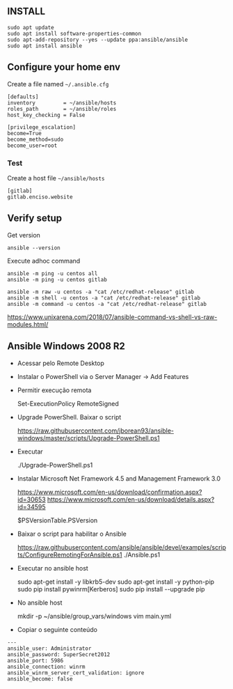 ## INSTALL

```
sudo apt update
sudo apt install software-properties-common
sudo apt-add-repository --yes --update ppa:ansible/ansible
sudo apt install ansible
```

## Configure your home env

Create a file named `~/.ansible.cfg`

```
[defaults]
inventory         = ~/ansible/hosts
roles_path        = ~/ansible/roles
host_key_checking = False

[privilege_escalation]
become=True
become_method=sudo
become_user=root
```

### Test

Create a host file `~/ansible/hosts`

``` 
[gitlab]
gitlab.enciso.website
```

## Verify setup 

Get version

	ansible --version

Execute adhoc command

	ansible -m ping -u centos all
	ansible -m ping -u centos gitlab

	ansible -m raw -u centos -a "cat /etc/redhat-release" gitlab
	ansible -m shell -u centos -a "cat /etc/redhat-release" gitlab
	ansible -m command -u centos -a "cat /etc/redhat-release" gitlab

https://www.unixarena.com/2018/07/ansible-command-vs-shell-vs-raw-modules.html/	

## Ansible Windows 2008 R2

* Acessar pelo Remote Desktop


* Instalar o PowerShell via o Server Manager -> Add Features

* Permitir execução remota

	Set-ExecutionPolicy RemoteSigned

* Upgrade PowerShell. Baixar o script

	https://raw.githubusercontent.com/jborean93/ansible-windows/master/scripts/Upgrade-PowerShell.ps1
	
* Executar 

	./Upgrade-PowerShell.ps1

* Instalar Microsoft Net Framework 4.5 and Management Framework 3.0

	https://www.microsoft.com/en-us/download/confirmation.aspx?id=30653
	https://www.microsoft.com/en-us/download/details.aspx?id=34595

	$PSVersionTable.PSVersion

* Baixar o script para habilitar o Ansible


	https://raw.githubusercontent.com/ansible/ansible/devel/examples/scripts/ConfigureRemotingForAnsible.ps1
	./Ansible.ps1


* Executar no ansible host

	sudo apt-get install -y libkrb5-dev
	sudo apt-get install -y python-pip
	sudo pip install pywinrm[Kerberos]
	sudo pip install --upgrade pip

* No ansible host

	mkdir -p ~/ansible/group_vars/windows
	vim main.yml

* Copiar o seguinte conteúdo

```
---
ansible_user: Administrator
ansible_password: SuperSecret2012
ansible_port: 5986
ansible_connection: winrm
ansible_winrm_server_cert_validation: ignore
ansible_become: false
```

